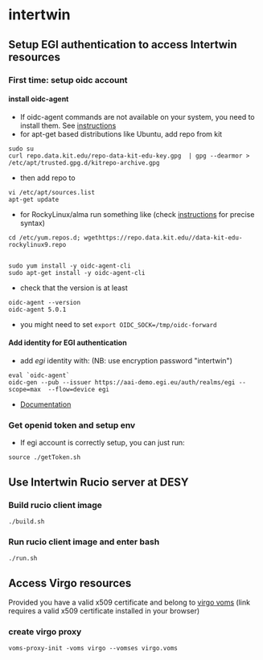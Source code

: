 # intertwin

## Setup EGI authentication to access Intertwin resources

### First time: setup oidc account

#### install oidc-agent

- If oidc-agent commands are not available on your system, you need to install them. See [instructions](http://repo.data.kit.edu/) 
- for apt-get based distributions like Ubuntu, add repo from kit
```
sudo su
curl repo.data.kit.edu/repo-data-kit-edu-key.gpg  | gpg --dearmor > /etc/apt/trusted.gpg.d/kitrepo-archive.gpg
```
- then add repo to
```
vi /etc/apt/sources.list
apt-get update
```
- for RockyLinux/alma run something like (check  [instructions](http://repo.data.kit.edu/) for precise syntax)
 ```
cd /etc/yum.repos.d; wgethttps://repo.data.kit.edu//data-kit-edu-rockylinux9.repo
``` 
``` 

sudo yum install -y oidc-agent-cli
sudo apt-get install -y oidc-agent-cli
```
- check that the version is at least
```
oidc-agent --version
oidc-agent 5.0.1
```
- you might need to set ```export OIDC_SOCK=/tmp/oidc-forward```

#### Add identity for EGI authentication
- add *egi* identity with: (NB:  use encryption password "intertwin")
```
eval `oidc-agent`
oidc-gen --pub --issuer https://aai-demo.egi.eu/auth/realms/egi --scope=max  --flow=device egi
```
- [Documentation](https://indigo-dc.gitbook.io/oidc-agent/)

### Get openid token and setup env

- If egi account is correctly setup, you can just run:
```
source ./getToken.sh
```

## Use Intertwin Rucio server at DESY

### Build rucio client image

```
./build.sh
```

### Run rucio client image and enter bash

```
./run.sh
```

## Access Virgo resources

Provided you have a valid x509 certificate and belong to [virgo voms](https://voms.cnaf.infn.it:8443/voms/virgo) (link requires a valid x509 certificate installed in your browser)

### create virgo proxy

```
voms-proxy-init -voms virgo --vomses virgo.voms 
```
